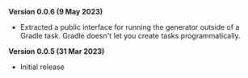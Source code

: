
**Version 0.0.6 (9 May 2023)**

- Extracted a public interface for running the generator
  outside of a Gradle task. Gradle doesn't let you create
  tasks programmatically.

**Version 0.0.5 (31 Mar 2023)**

- Initial release

